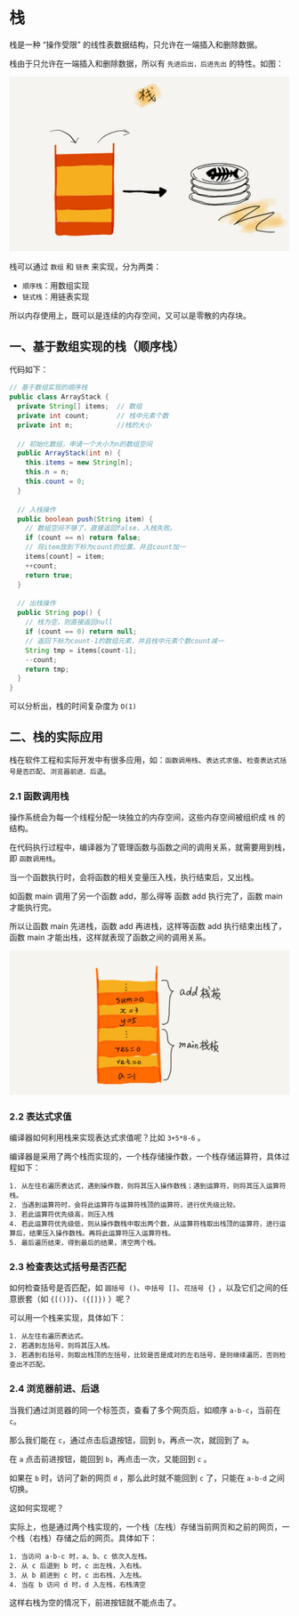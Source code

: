 # 栈

栈是一种 “操作受限” 的线性表数据结构，只允许在一端插入和删除数据。

栈由于只允许在一端插入和删除数据，所以有 `先进后出，后进先出` 的特性。如图：

![栈](img/stack.jpg)

栈可以通过 `数组` 和 `链表` 来实现，分为两类：

* `顺序栈`：用数组实现
* `链式栈`：用链表实现

所以内存使用上，既可以是连续的内存空间，又可以是零散的内存块。

## 一、基于数组实现的栈（顺序栈）

代码如下：

```java
// 基于数组实现的顺序栈
public class ArrayStack {
  private String[] items;  // 数组
  private int count;       // 栈中元素个数
  private int n;           //栈的大小

  // 初始化数组，申请一个大小为n的数组空间
  public ArrayStack(int n) {
    this.items = new String[n];
    this.n = n;
    this.count = 0;
  }

  // 入栈操作
  public boolean push(String item) {
    // 数组空间不够了，直接返回false，入栈失败。
    if (count == n) return false;
    // 将item放到下标为count的位置，并且count加一
    items[count] = item;
    ++count;
    return true;
  }
  
  // 出栈操作
  public String pop() {
    // 栈为空，则直接返回null
    if (count == 0) return null;
    // 返回下标为count-1的数组元素，并且栈中元素个数count减一
    String tmp = items[count-1];
    --count;
    return tmp;
  }
}
```

可以分析出，栈的时间复杂度为 `O(1)`

## 二、栈的实际应用

栈在软件工程和实际开发中有很多应用，如：`函数调用栈`、`表达式求值`、`检查表达式括号是否匹配`、`浏览器前进、后退`。

### 2.1 函数调用栈

操作系统会为每一个线程分配一块独立的内存空间，这些内存空间被组织成 `栈` 的结构。

在代码执行过程中，编译器为了管理函数与函数之间的调用关系，就需要用到栈，即 `函数调用栈`。

当一个函数执行时，会将函数的相关变量压入栈，执行结束后，又出栈。

如函数 main 调用了另一个函数 add，那么得等 函数 add 执行完了，函数 main 才能执行完。

所以让函数 main 先进栈，函数 add 再进栈，这样等函数 add 执行结束出栈了，函数 main 才能出栈，这样就表现了函数之间的调用关系。

![函数调用栈](img/function-call-stack.jpg)

### 2.2 表达式求值

编译器如何利用栈来实现表达式求值呢？比如 `3+5*8-6` 。

编译器是采用了两个栈而实现的，一个栈存储操作数，一个栈存储运算符，具体过程如下：

```
1. 从左往右遍历表达式，遇到操作数，则将其压入操作数栈；遇到运算符，则将其压入运算符栈。
2. 当遇到运算符时，会将此运算符与运算符栈顶的运算符，进行优先级比较。
3. 若此运算符优先级高，则压入栈
4. 若此运算符优先级低，则从操作数栈中取出两个数，从运算符栈取出栈顶的运算符，进行运算后，结果压入操作数栈。再将此运算符压入运算符栈。
5. 最后遍历结束，得到最后的结果，清空两个栈。
```

### 2.3 检查表达式括号是否匹配

如何检查括号是否匹配，如 `圆括号 ()`、`中括号 []`、`花括号 {}` ，以及它们之间的任意嵌套（如 `{[()]}`、`({[]})` ）呢？

可以用一个栈来实现，具体如下：

```
1. 从左往右遍历表达式。
2. 若遇到左括号，则将其压入栈。
3. 若遇到右括号，则取出栈顶的左括号，比较是否是成对的左右括号，是则继续遍历，否则检查出不匹配。
```

### 2.4 浏览器前进、后退

当我们通过浏览器的同一个标签页，查看了多个网页后，如顺序 `a-b-c`，当前在 `c`。

那么我们能在 `c`，通过点击后退按钮，回到 `b`，再点一次，就回到了 `a`。

在 `a` 点击前进按钮，能回到 `b`，再点击一次，又能回到 `c` 。

如果在 `b` 时，访问了新的网页 `d` ，那么此时就不能回到 `c` 了，只能在 `a-b-d` 之间切换。

这如何实现呢？

实际上，也是通过两个栈实现的，一个栈（左栈）存储当前网页和之前的网页，一个栈（右栈）存储之后的网页。具体如下：

```
1. 当访问 a-b-c 时，a、b、c 依次入左栈。
2. 从 c 后退到 b 时，c 出左栈，入右栈。
3. 从 b 前进到 c 时，c 出右栈，入左栈。
4. 当在 b 访问 d 时，d 入左栈，右栈清空
```

这样右栈为空的情况下，前进按钮就不能点击了。